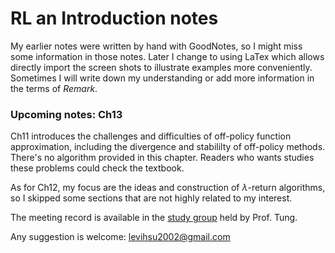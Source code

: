 # RL an Introduction notes
My earlier notes were written by hand with GoodNotes, so I might miss some information in those notes. Later I change to using LaTex which allows directly import the screen shots to illustrate examples more conveniently. Sometimes I will write down my understanding or add more information in the terms of *Remark*. 

### Upcoming notes: Ch13
Ch11 introduces the challenges and difficulties of off-policy function approximation, including the divergence and stabililty of off-policy methods. There's no algorithm provided in this chapter. Readers who wants studies these problems could check the textbook.

As for Ch12, my focus are the ideas and construction of $\lambda$-return algorithms, so I skipped some sections that are not highly related to my interest.

The meeting record is available in the [study group](https://sites.google.com/view/sntung/study-group?authuser=0) held by Prof. Tung.

Any suggestion is welcome: levihsu2002@gmail.com
